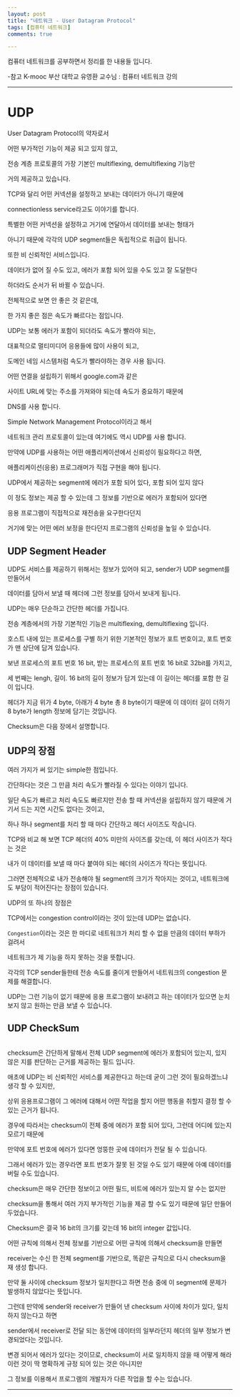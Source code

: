 ```yaml
---
layout: post
title: "네트워크 - User Datagram Protocol"
tags: [컴퓨터 네트워크]
comments: true

---
```


컴퓨터 네트워크를 공부하면서 정리를 한 내용들 입니다.

-참고 K-mooc 부산 대학교 유영환 교수님 : 컴퓨터 네트워크 강의

---

# UDP

User Datagram Protocol의 약자로서 

어떤 부가적인 기능이 제공 되고 있지 않고, 

전송 계층 프로토콜의 가장 기본인 multiflexing, demultiflexing 기능만 

거의 제공하고 있습니다.

TCP와 달리 어떤 커넥션을 설정하고 보내는 데이터가 아니기 때문에 

connectionless service라고도 이야기를 합니다.

특별한 어떤 커넥션을 설정하고 거기에 연달아서 데이터를 보내는 형태가 

아니기 때문에 각각의 UDP segment들은 독립적으로 취급이 됩니다.

또한 비 신뢰적인 서비스입니다.

데이터가 없어 질 수도 있고, 에러가 포함 되어 있을 수도 있고 잘 도달한다 

하더라도 순서가 뒤 바뀔 수 있습니다.

전체적으로 보면 안 좋은 것 같은데,

한 가지 좋은 점은 속도가 빠르다는 점입니다.

UDP는 보통 에러가 포함이 되더라도 속도가 빨라야 되는,

대표적으로 멀티미디어 응용들에 많이 사용이 되고,

도메인 네임 시스템처럼 속도가 빨라야하는 경우 사용 됩니다.

어떤 연결을 설립하기 위해서 google.com과 같은

사이트 URL에 맞는 주소를 가져와야 되는데 속도가 중요하기 때문에 

DNS를 사용 합니다.

Simple Network Management Protocol이라고 해서 

네트워크 관리 프로토콜이 있는데 여기에도 역시 UDP를 사용 합니다.

만약에 UDP를 사용하는 어떤 애플리케이션에서 신뢰성이 필요하다고 하면,

애플리케이션(응용) 프로그래머가 직접 구현을 해야 됩니다.

UDP에서 제공하는 segment에 에러가 포함 되어 있다, 포함 되어 있지 않다 
 
이 정도 정보는 제공 할 수 있는데 그 정보를 기반으로 에러가 포함되어 있다면 

응용 프로그램이 직접적으로 재전송을 요구한다던지

거기에 맞는 어떤 에러 보정을 한다던지 프로그램의 신뢰성을 높일 수 있습니다.

## UDP Segment Header

UDP도 서비스를 제공하기 위해서는 정보가 있어야 되고, sender가 UDP segment를 만들어서 

데이터를 담아서 보낼 때 헤더에 그런 정보를 담아서 보내게 됩니다.

UDP는 매우 단순하고 간단한 헤더를 가집니다.

전송 계층에서의 가장 기본적인 기능은 multiflexing, demultiflexing 입니다.

호스트 내에 있는 프로세스를 구별 하기 위한 기본적인 정보가 포트 번호이고, 포트 번호가 맨 상단에 담겨 있습니다.

보낸 프로세스의 포트 번호 16 bit, 받는 프로세스의 포트 번호 16 bit로 32bit를 가지고,

세 번째는 lengh, 길이. 16 bit의 길이 정보가 담겨 있는데 이 길이는 헤더를 포함 한 길이 입니다.

헤더가 지금 위가 4 byte, 아래가 4 byte 총 8 byte이기 때문에 이 데이터 길이 더하기 8 byte가 length 정보에 담기는 것입니다.

Checksum은 다음 장에서 설명합니다.

## UDP의 장점

여러 가지가 써 있기는 simple한 점입니다. 

간단하다는 것은 그 만큼 처리 속도가 빨라질 수 있다는 이야기 입니다.

일단 속도가 빠르고 처리 속도도 빠르지만 전송 할 때 커넥션을 설립하지 않기 때문에 거기서 드는 지연 시간도 없다는 것이고,

하나 하나 segment를 처리 할 때 마다 간단하고 헤더 사이즈도 작습니다.

TCP와 비교 해 보면 TCP 헤더의 40% 미만의 사이즈를 갖는데, 이 헤더 사이즈가 작다는 것은 

내가 이 데이터를 보낼 때 마다 붙여야 되는 헤더의 사이즈가 작다는 뜻입니다.

그러면 전체적으로 내가 전송해야 될 segment의 크기가 작아지는 것이고, 네트워크에도 부담이 적어진다는 장점이 있습니다.

UDP의 또 하나의 장점은 

TCP에서는 congestion control이라는 것이 있는데 UDP는 없습니다.

`Congestion`이라는 것은 한 마디로 네트워크가 처리 할 수 없을 만큼의 데이터 부하가 걸려서 

네트워크가 제 기능을 하지 못하는 것을 뜻합니다.

각각의 TCP sender들한테 전송 속도를 줄이게 만들어서 네트워크의 congestion 문제를 해결합니다.

UDP는 그런 기능이 없기 때문에 응용 프로그램이 보내려고 하는 데이터가 있으면 눈치 보지 않고 원하는 만큼 보낼 수 있습니다.

## UDP CheckSum

<img src="">

checksum은 간단하게 말해서 전체 UDP segment에 에러가 포함되어 있는지, 있지 않은 지를 판단하는 근거를 제공하는 필드 입니다.

애초에 UDP는 비 신뢰적인 서비스를 제공한다고 하는데 굳이 그런 것이 필요하겠느냐 생각 할 수 있지만,

상위 응용프로그램이 그 에러에 대해서 어떤 작업을 할지 어떤 행동을 취할지 결정 할 수 있는 근거가 됩니다.

경우에 따라서는 checksum이 전체 중에 에러가 포함 되어 있다, 그런데 어디에 있는지 모르기 때문에

만약에 포트 번호에 에러가 있다면 엉뚱한 곳에 데이터가 전달 될 수 있습니다.

그래서 에러가 있는 경우라면 포트 번호가 잘못 된 것일 수도 있기 때문에 아예 데이터를 버릴 수도 있습니다.

checksum은 매우 간단한 정보이고 어떤 필드, 비트에 에러가 있는지 알 수는 없지만

checksum을 통해서 여러 가지 부가적인 기능을 제공 할 수도 있기 때문에 일단 만들어 두었습니다.

Checksum은 결국 16 bit의 크기를 갖는데 16 bit의 integer 값입니다.

어떤 규칙에 의해서 전체 정보를 기반으로 어떤 규칙에 의해서 checksum을 만들면

receiver는 수신 한 전체 segment를 기반으로, 똑같은 규칙으로 다시 checksum을 재 생성 합니다.

만약 둘 사이에 checksum 정보가 일치한다고 하면 전송 중에 이 segment에 문제가 발생하지 않았다는 뜻입니다.

그런데 만약에 sender와 receiver가 만들어 낸 checksum 사이에 차이가 있다, 일치하지 않는다고 하면

sender에서 receiver로 전달 되는 동안에 데이터의 일부라던지 헤더의 일부 정보가 변경되었다는 것입니다.

변경 되어서 에러가 있다는 것이므로, checksum이 서로 일치하지 않을 때 어떻게 해라 이런 것이 딱 명확하게 규정 되어 있는 것은 아니지만

그 정보를 이용해서 프로그램의 개발자가 다른 작업을 할 수는 있습니다.

---

